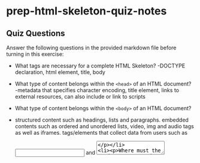 # prep-html-skeleton-quiz-notes

## Quiz Questions

Answer the following questions in the provided markdown file before turning in this exercise:

- What tags are necessary for a complete HTML Skeleton?
  -DOCTYPE declaration, html element, title, body

- What type of content belongs within the `<head>` of an HTML document?
  -metadata that specifies character encoding, title element, links to external resources, can also include or link to scripts
- What type of content belongs within the `<body>` of an HTML document?
- structured content such as headings, lists and paragraphs. embedded contents such as ordered and unordered lists, video, img and audio tags as well as iframes. tags/elements that collect data from users such as <form><input> and <textarea>
- Where must the `DOCTYPE` declaration appear in a valid HTML document?
  -at the top/beginning before anything else

## Notes

All student notes should be written here.

How to write `Code Examples` in markdown

for JS:

```javascript
const data = 'Howdy';
```

for HTML:

```html
<div>
  <p>This is text content</p>
</div>
```

for CSS:

```css
div {
  width: 100%;
}
```
